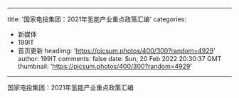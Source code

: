 
---
title: '国家电投集团：2021年氢能产业重点政策汇编'
categories: 
 - 新媒体
 - 199IT
 - 首页更新
headimg: 'https://picsum.photos/400/300?random=4929'
author: 199IT
comments: false
date: Sun, 20 Feb 2022 20:30:37 GMT
thumbnail: 'https://picsum.photos/400/300?random=4929'
---

<div>   
国家电投集团：2021年氢能产业重点政策汇编  
</div>
            